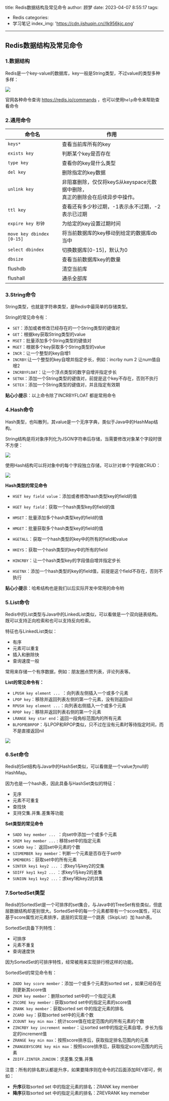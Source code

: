 title: Redis数据结构及常见命令
author: 顾梦
date: 2023-04-07 8:55:17
tags:

  - Redis
categories:
  - 学习笔记
index_img: 'https://cdn.jishuqin.cn//lk956kjc.png'

---
## Redis数据结构及常见命令

### 1.数据结构

Redis是一个key-value的数据库，key一般是String类型，不过value的类型多种多样：

![](https://cdn.jishuqin.cn//202304062339082.png)

官网各种命令查询 https://redis.io/commands ，也可以使用`help`命令来帮助查看命令

### 2.通用命令

| 命令名                                           | 作用                                                         |
| ------------------------------------------------ | ------------------------------------------------------------ |
| `keys*`                                          | 查看当前库所有的key                                          |
| `exists key`                                     | 判断某个key是否存在                                          |
| `type key`                                       | 查看你的key是什么类型                                        |
| `del key`                                        | 删除指定的key数据                                            |
| `unlink key`                                     | 非阻塞删除，仅仅将keyS从keyspace元数据中删除，<br>真正的删除会在后续异步中操作。 |
| `ttl key`                                        | 查看还有多少秒过期，-1表示永不过期，-2表示已过期             |
| `expire key 秒钟`                                | 为给定的key设置过期时间                                      |
| `move key dbindex [0-15]`                        | 将当前数据库的key移动到给定的数据库db当中                    |
| `select dbindex`                                 | 切换数据库[0-15]，默认为0                                    |
| `dbsize`                                         | 查看当前数据库key的数量                                      |
| <span class="label label-danger">flushdb</span>  | 清空当前库                                                   |
| <span class="label label-danger">flushall</span> | 通杀全部库                                                   |

### 3.String命令

<p class="note note-primary">String类型，也就是字符串类型，是Redis中最简单的存储类型。</p>

String的常见命令有：

* `SET`：添加或者修改已经存在的一个String类型的键值对
* `GET`：根据key获取String类型的value
* `MSET`：批量添加多个String类型的键值对
* `MGET`：根据多个key获取多个String类型的value
* `INCR`：让一个整型的key自增1
* `INCRBY`:让一个整型的key自增并指定步长，例如：incrby num 2 让num值自增2
* `INCRBYFLOAT`：让一个浮点类型的数字自增并指定步长
* `SETNX`：添加一个String类型的键值对，前提是这个key不存在，否则不执行
* `SETEX`：添加一个String类型的键值对，并且指定有效期

**贴心小提示**：以上命令除了INCRBYFLOAT 都是常用命令

### 4.Hash命令

<p class="note note-primary">Hash类型，也叫散列，其value是一个无序字典，类似于Java中的HashMap结构。</p>

String结构是将对象序列化为JSON字符串后存储，当需要修改对象某个字段时很不方便：

![](https://cdn.jishuqin.cn//1652941995945.png)

使用Hash结构可以将对象中的每个字段独立存储，可以针对单个字段做CRUD：

![](https://cdn.jishuqin.cn//1652942027719.png)

**Hash类型的常见命令**

- `HSET key field value`：添加或者修改hash类型key的field的值

- `HGET key field`：获取一个hash类型key的field的值

- `HMSET`：批量添加多个hash类型key的field的值

- `HMGET`：批量获取多个hash类型key的field的值

- `HGETALL`：获取一个hash类型的key中的所有的field和value
- `HKEYS`：获取一个hash类型的key中的所有的field
- `HINCRBY`：让一个hash类型key的字段值自增并指定步长
- `HSETNX`：添加一个hash类型的key的field值，前提是这个field不存在，否则不执行

**贴心小提示**：哈希结构也是我们以后实际开发中常用的命令哟

### 5.List命令

<p class="note note-primary">Redis中的List类型与Java中的LinkedList类似，可以看做是一个双向链表结构。既可以支持正向检索和也可以支持反向检索。</p>

特征也与LinkedList类似：

* 有序
* 元素可以重复
* 插入和删除快
* 查询速度一般

常用来存储一个有序数据，例如：朋友圈点赞列表，评论列表等。

**List的常见命令有：**

- `LPUSH key element ... `：向列表左侧插入一个或多个元素
- `LPOP key`：移除并返回列表左侧的第一个元素，没有则返回nil
- `RPUSH key element ...`：向列表右侧插入一个或多个元素
- `RPOP key`：移除并返回列表右侧的第一个元素
- `LRANGE key star end`：返回一段角标范围内的所有元素
- `BLPOP和BRPOP`：与LPOP和RPOP类似，只不过在没有元素时等待指定时间，而不是直接返回nil

![](https://cdn.jishuqin.cn//1652943604992.png)

### 6.Set命令

<p class="note note-primary">Redis的Set结构与Java中的HashSet类似，可以看做是一个value为null的HashMap。</p>

因为也是一个hash表，因此具备与HashSet类似的特征：

* 无序
* 元素不可重复
* 查找快
* 支持交集.并集.差集等功能

**Set类型的常见命令**

* `SADD key member ... `：向set中添加一个或多个元素
* `SREM key member ...` : 移除set中的指定元素
* `SCARD key`： 返回set中元素的个数
* `SISMEMBER key member`：判断一个元素是否存在于set中
* `SMEMBERS`：获取set中的所有元素
* `SINTER key1 key2 ...` ：求key1与key2的交集
* `SDIFF key1 key2 ...` ：求key1与key2的差集
* `SUNION key1 key2 ...`：求key1和key2的并集

### 7.SortedSet类型

<p class="note note-primary">Redis的SortedSet是一个可排序的set集合，与Java中的TreeSet有些类似，但底层数据结构却差别很大。SortedSet中的每一个元素都带有一个score属性，可以基于score属性对元素排序，底层的实现是一个跳表（SkipList）加 hash表。</p>

SortedSet具备下列特性：

- 可排序
- 元素不重复
- 查询速度快

因为SortedSet的可排序特性，经常被用来实现排行榜这样的功能。

SortedSet的常见命令有：

- `ZADD key score member`：添加一个或多个元素到sorted set ，如果已经存在则更新其score值
- `ZREM key member`：删除sorted set中的一个指定元素
- `ZSCORE key member` : 获取sorted set中的指定元素的score值
- `ZRANK key member`：获取sorted set 中的指定元素的排名
- `ZCARD key`：获取sorted set中的元素个数
- `ZCOUNT key min max`：统计score值在给定范围内的所有元素的个数
- `ZINCRBY key increment member`：让sorted set中的指定元素自增，步长为指定的increment值
- `ZRANGE key min max`：按照score排序后，获取指定排名范围内的元素
- `ZRANGEBYSCORE key min max`：按照score排序后，获取指定score范围内的元素
- `ZDIFF.ZINTER.ZUNION`：求差集.交集.并集

注意：所有的排名默认都是升序，如果要降序则在命令的Z后面添加REV即可，例如：

- **升序**获取sorted set 中的指定元素的排名：ZRANK key member
- **降序**获取sorted set 中的指定元素的排名：ZREVRANK key memeber